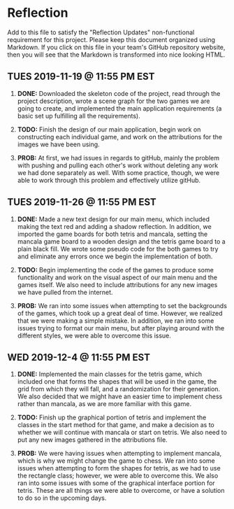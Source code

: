 # Reflection

Add to this file to satisfy the "Reflection Updates" non-functional requirement
for this project. Please keep this document organized using Markdown. If you
click on this file in your team's GitHub repository website, then you will see
that the Markdown is transformed into nice looking HTML.



## TUES 2019-11-19 @ 11:55 PM EST

1. **DONE:** Downloaded the skeleton code of the project, read through the project description,
   wrote a scene graph for the two games we are going to create, and implemented the main application
   requirements (a basic set up fulfilling all the requirements). 

2. **TODO:** Finish the design of our main application, begin work on constructing
   each individual game, and work on the attributions for the images we have been
   using. 

3. **PROB:** At first, we had issues in regards to gitHub, mainly the problem with pushing
   and pulling each other's work without deleting any work we had done separately as well.
   With some practice, though, we were able to work through this problem and effectively
   utilize gitHub. 


## TUES 2019-11-26 @ 11:55 PM EST

1. **DONE:** Made a new text design for our main menu, which included making the text red
   and adding a shadow reflection. In addition, we imported the game boards for both tetris
   and mancala, setting the mancala game board to a wooden design and the tetris game
   board to a plain black fill. We wrote some pseudo code for the both games to try
   and eliminate any errors once we begin the implementation of both.

2. **TODO:** Begin implementing the code of the games to produce some functionality
   and work on the visual aspect of our main menu and the games itself. We also need
   to include attributions for any new images we have pulled from the internet.

3. **PROB:** We ran into some issues when attempting to set the backgrounds of the
   games, which took up a great deal of time. However, we realized that we were
   making a simple mistake. In addition, we ran into some issues trying to format
   our main menu, but after playing around with the different styles, we were able
   to overcome this issue.

## WED 2019-12-4 @ 11:55 PM EST

1. **DONE:** Implemented the main classes for the tetris game, which included
   one that forms the shapes that will be used in the game, the grid from which
   they will fall, and a randomization for their generation. We also decided that
   we might have an easier time to implement chess rather than mancala, as we are
   more familiar with this game.

2. **TODO:** Finish up the graphical portion of tetris and implement the classes
   in the start method for that game, and make a decision as to whether we will
   continue with mancala or start on tetris. We also need to put any new images
   gathered in the attributions file.

3. **PROB:** We were having issues when attempting to implement mancala, which
   is why we might change the game to chess. We ran into some issues when
   attempting to form the shapes for tetris, as we had to use the rectangle class;
   however, we were able to overcome this. We also ran into some issues with some
   of the graphical interface portion for tetris. These are all things we were able to
   overcome, or have a solution to do so in the upcoming days.
   